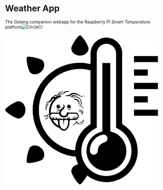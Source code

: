 # Weather App
The Golang companion webapp for the Raspberry Pi *Smart Temperature* platform![![CircleCI](https://circleci.com/gh/anyandrea/weather_app.svg?style=svg)](https://circleci.com/gh/anyandrea/weather_app)

![Weather App](public/images/smart_temperature.png)

